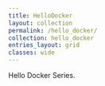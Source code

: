 ```yaml
---
title: HelloDocker
layout: collection
permalink: /hello_docker/
collection: hello_docker
entries_layout: grid
classes: wide
---
```


Hello Docker Series.
